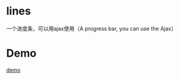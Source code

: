 # lines
一个进度条，可以用ajax使用（A progress bar, you can use the Ajax）
# Demo
[demo](http://120011676.github.io/lines/)
